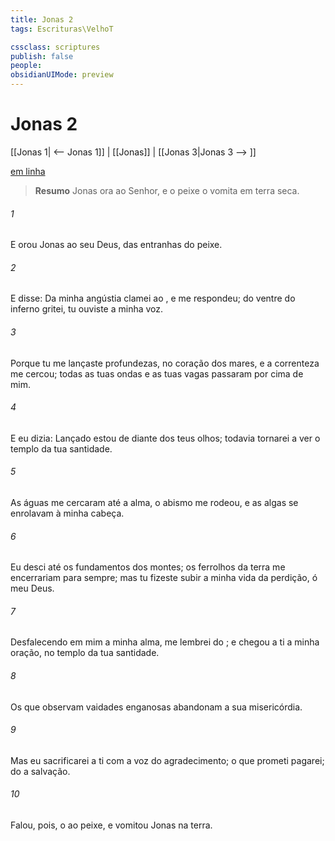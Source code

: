 ```yaml
---
title: Jonas 2
tags: Escrituras\VelhoT

cssclass: scriptures
publish: false
people:
obsidianUIMode: preview
---
```


# Jonas 2
[[Jonas 1| <-- Jonas 1]] | [[Jonas]] | [[Jonas 3|Jonas 3 --> ]]

[em linha](https://churchofjesuschrist.org/study/scriptures/ot/jonah/2?lang=por)

> __Resumo__
Jonas ora ao Senhor, e o peixe o vomita em terra seca.

###### 1 
E orou Jonas ao  seu Deus, das entranhas do peixe.

###### 2 
E disse: Da minha angústia clamei ao , e  me respondeu; do ventre do inferno gritei,  tu ouviste a minha voz.

###### 3 
Porque tu me lançaste  profundezas, no coração dos mares, e a correnteza me cercou; todas as tuas ondas e as tuas vagas passaram por cima de mim.

###### 4 
E eu dizia: Lançado estou de diante dos teus olhos; todavia tornarei a ver o templo da tua santidade.

###### 5 
As águas me cercaram até a alma, o abismo me rodeou, e as algas se enrolavam à minha cabeça.

###### 6 
Eu desci até os fundamentos dos montes; os ferrolhos da terra me encerrariam para sempre; mas tu fizeste subir a minha vida da perdição, ó  meu Deus.

###### 7 
Desfalecendo em mim a minha alma, me lembrei do ; e chegou a ti a minha oração, no templo da tua santidade.

###### 8 
Os que observam vaidades enganosas abandonam a sua  misericórdia.

###### 9 
Mas eu sacrificarei a ti com a voz do agradecimento; o que prometi pagarei; do   a salvação.

###### 10 
Falou, pois, o  ao peixe, e  vomitou Jonas na terra.

